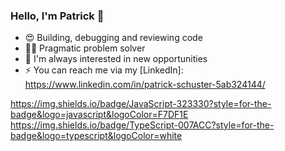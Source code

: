 ### Hello, I'm Patrick 👋

- 😍 Building, debugging and reviewing code
- 👨‍💻 Pragmatic problem solver
- 👀 I'm always interested in new opportunities
- ⚡ You can reach me via my [LinkedIn]: https://www.linkedin.com/in/patrick-schuster-5ab324144/

https://img.shields.io/badge/JavaScript-323330?style=for-the-badge&logo=javascript&logoColor=F7DF1E
https://img.shields.io/badge/TypeScript-007ACC?style=for-the-badge&logo=typescript&logoColor=white